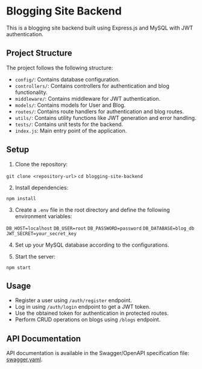 # Blogging Site Backend

This is a blogging site backend built using Express.js and MySQL with JWT authentication.

## Project Structure

The project follows the following structure:

- `config/`: Contains database configuration.
- `controllers/`: Contains controllers for authentication and blog functionality.
- `middleware/`: Contains middleware for JWT authentication.
- `models/`: Contains models for User and Blog.
- `routes/`: Contains route handlers for authentication and blog routes.
- `utils/`: Contains utility functions like JWT generation and error handling.
- `tests/`: Contains unit tests for the backend.
- `index.js`: Main entry point of the application.

## Setup

1. Clone the repository:

`git clone <repository-url>`
`cd blogging-site-backend`


2. Install dependencies:

`npm install`


3. Create a `.env` file in the root directory and define the following environment variables:

`DB_HOST=localhost`
`DB_USER=root`
`DB_PASSWORD=password`
`DB_DATABASE=blog_db`
`JWT_SECRET=your_secret_key`


4. Set up your MySQL database according to the configurations.

5. Start the server:

`npm start`


## Usage

- Register a user using `/auth/register` endpoint.
- Log in using `/auth/login` endpoint to get a JWT token.
- Use the obtained token for authentication in protected routes.
- Perform CRUD operations on blogs using `/blogs` endpoint.

## API Documentation

API documentation is available in the Swagger/OpenAPI specification file: [swagger.yaml](./swagger.yaml).
